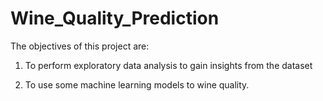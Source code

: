 # Wine_Quality_Prediction

The objectives of this project are:    

1. To perform exploratory data analysis to gain insights from the dataset   

2. To use some machine learning models to wine quality.
